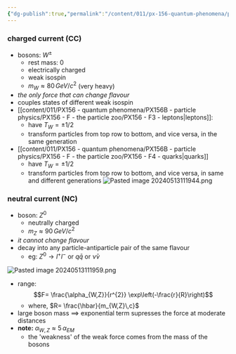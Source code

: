 ```yaml
---
{"dg-publish":true,"permalink":"/content/011/px-156-quantum-phenomena/px-156-b-particle-physics/px-156-h-aspects-of-the-forces/px-156-h3-the-weak-force/","created":"2024-11-25T10:50:32.000+00:00","updated":"2024-11-26T20:03:18.172+00:00"}
---
```


### charged current (CC)
- bosons: $W^{\pm}$
	- rest mass: $0$
	- electrically charged
	- weak isospin
	- $m_{W}\approx 80\,GeV/c^{2}$ (very heavy)
- *the only force that can change flavour*
- couples states of different weak isospin
- [[content/011/PX156 - quantum phenomena/PX156B - particle physics/PX156 - F - the particle zoo/PX156 - F3 - leptons\|leptons]]: 
	- have $T_{W}=\pm 1/2$
	- transform particles from top row to bottom, and vice versa, in the same generation
- [[content/011/PX156 - quantum phenomena/PX156B - particle physics/PX156 - F - the particle zoo/PX156 - F4 - quarks\|quarks]]
	- have $T_{W}=\pm 1/2$
	- transform particles from top row to bottom, and vice versa, in same and different generations
![Pasted image 20240513111944.png](/img/user/pics/Pasted%20image%2020240513111944.png)
### neutral current (NC)
- boson: $Z^{0}$
	- neutrally charged
	- $m_{Z}\approx 90\,GeV/c^{2}$
- *it cannot change flavour*
- decay into any particle-antiparticle pair of the same flavour
	- eg: ${} Z^{0} \to l^{+}l^{-}$ or $q\bar q$ or $\bar\nu\nu$

![Pasted image 20240513111959.png](/img/user/pics/Pasted%20image%2020240513111959.png)

- range: 
$$F= \frac{\alpha_{W,Z}}{r^{2}} \exp\left(-\frac{r}{R}\right)$$
	- where, $R= \frac{\hbar}{m_{W,Z}\,c}$ 
- large boson mass $\implies$ exponential term supresses the force at moderate distances
- **note:** $\alpha_{W,Z} \approx 5\,\alpha_{EM}$
	- the 'weakness' of the weak force comes from the mass of the bosons
